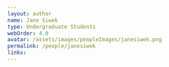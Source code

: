 ```yaml
---
layout: author
name: Jane Siwek
type: Undergraduate Students
webOrder: 4.0
avatar: /assets/images/peopleImages/janesiwek.png
permalink: /people/janesiwek
links:
---
```

